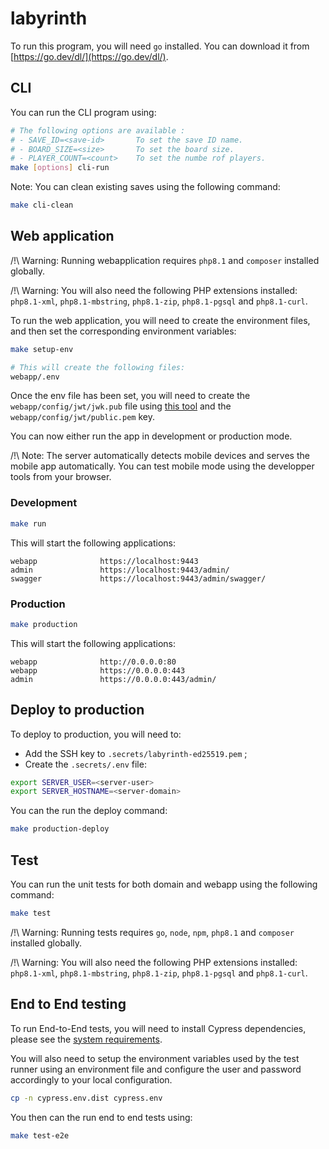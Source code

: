 # labyrinth

To run this program, you will need `go` installed. You can download it from [https://go.dev/dl/](https://go.dev/dl/).

## CLI

You can run the CLI program using:

```sh
# The following options are available :
# - SAVE_ID=<save-id>       To set the save ID name.
# - BOARD_SIZE=<size>       To set the board size.
# - PLAYER_COUNT=<count>    To set the numbe rof players.
make [options] cli-run
```

Note: You can clean existing saves using the following command:

```sh
make cli-clean
```

## Web application

/!\ Warning: Running webapplication requires `php8.1` and `composer` installed globally.

/!\ Warning: You will also need the following PHP extensions installed: `php8.1-xml`, `php8.1-mbstring`, `php8.1-zip`,
`php8.1-pgsql` and `php8.1-curl`.

To run the web application, you will need to create the environment files, and then set the corresponding environment
variables:

```sh
make setup-env

# This will create the following files:
webapp/.env
```

Once the env file has been set, you will need to create the `webapp/config/jwt/jwk.pub` file using [this tool](https://russelldavies.github.io/jwk-creator/) and the `webapp/config/jwt/public.pem` key.

You can now either run the app in development or production mode.

/!\ Note: The server automatically detects mobile devices and serves the mobile app automatically. You can test mobile mode using the developper tools from your browser.

### Development

```sh
make run
```

This will start the following applications:

```
webapp              https://localhost:9443
admin               https://localhost:9443/admin/
swagger             https://localhost:9443/admin/swagger/
```

### Production

```sh
make production
```

This will start the following applications:

```
webapp              http://0.0.0.0:80
webapp              https://0.0.0.0:443
admin               https://0.0.0.0:443/admin/
```

## Deploy to production

To deploy to production, you will need to:

- Add the SSH key to `.secrets/labyrinth-ed25519.pem` ;
- Create the `.secrets/.env` file:

```sh
export SERVER_USER=<server-user>
export SERVER_HOSTNAME=<server-domain>
```

You can the run the deploy command:

```sh
make production-deploy
```

## Test

You can run the unit tests for both domain and webapp using the following command:

```sh
make test
```

/!\ Warning: Running tests requires `go`, `node`, `npm`, `php8.1` and `composer` installed globally.

/!\ Warning: You will also need the following PHP extensions installed: `php8.1-xml`, `php8.1-mbstring`, `php8.1-zip`,
`php8.1-pgsql` and `php8.1-curl`.

## End to End testing

To run End-to-End tests, you will need to install Cypress dependencies, please see the [system requirements](https://docs.cypress.io/guides/getting-started/installing-cypress#System-requirements).

You will also need to setup the environment variables used by the test runner using an environment file and configure the user and password accordingly to your local configuration.

```sh
cp -n cypress.env.dist cypress.env
```

You then can the run end to end tests using:

```sh
make test-e2e
```
